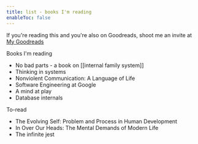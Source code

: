 ```yaml
---
title: list - books I'm reading
enableToc: false
---
```

If you're reading this and you're also on Goodreads, shoot me an invite at [My Goodreads](https://www.goodreads.com/user/show/149656605-dat-vi-thanh)

Books I'm reading
- No bad parts - a book on [[internal family system]]
- Thinking in systems
- Nonviolent Communication: A Language of Life
- Software Engineering at Google
- A mind at play
- Database internals

To-read
- The Evolving Self: Problem and Process in Human Development
- In Over Our Heads: The Mental Demands of Modern Life
- The infinite jest
